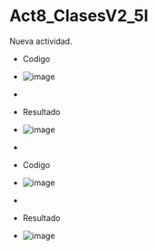 # Act8_ClasesV2_5I
Nueva actividad.
- Codigo
- ![image](https://github.com/user-attachments/assets/0bf3a78f-1f65-4c51-9660-5636573eb2db)

-
- Resultado
- ![image](https://github.com/user-attachments/assets/75210ee2-83a4-4ab4-b111-ee021f36021f)

-
- Codigo
- ![image](https://github.com/user-attachments/assets/e0fbf358-99fe-451d-af9d-a4c4a62c65e5)

-
- Resultado
- ![image](https://github.com/user-attachments/assets/76d00a6a-ed0c-4ae2-909f-2ef47c6b8d3d)

